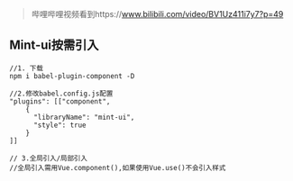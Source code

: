 > 哔哩哔哩视频看到https://www.bilibili.com/video/BV1Uz411i7y7?p=49

## Mint-ui按需引入
```
//1. 下载
npm i babel-plugin-component -D

//2.修改babel.config.js配置
"plugins": [["component", 
    {
      "libraryName": "mint-ui",
      "style": true
    }
]]

// 3.全局引入/局部引入
//全局引入需用Vue.component(),如果使用Vue.use()不会引入样式
```
